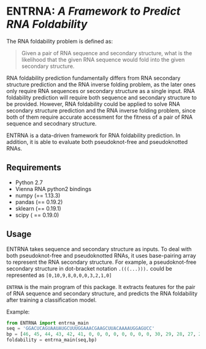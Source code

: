 ENTRNA: *A Framework to Predict RNA Foldability*
=========================================================================

The RNA foldability problem is defined as: 
> Given a pair of RNA sequence and secondary structure, what is the likelihood that the given RNA sequence would fold into the given secondary structure. 

RNA foldability prediction fundamentally differs from RNA secondary structure prediction and the RNA inverse folding problem, as the later ones only require RNA sequences or secondary structure as a single input. RNA foldability prediction will require both sequence and secondary structure to be provided. However, RNA foldability could be applied to solve RNA secondary structure prediction and the RNA inverse folding problem, since both of them require accurate accessment for the fitness of a pair of RNA sequence and secodnary structure.

ENTRNA is a data-driven framework for RNA foldability prediction. In addition, it is able to evaluate both pseudoknot-free and pseudoknotted RNAs.

Requirements
------------

* Python 2.7
* Vienna RNA python2 bindings 
* numpy (== 1.13.3)
* pandas (== 0.19.2)
* sklearn (== 0.19.1)
* scipy ( == 0.19.0)

Usage
-----

ENTRNA takes sequence and secondary structure as inputs. To deal with both pseudoknot-free and pseudoknotted RNAs, it uses base-pairing array to represent the RNA secondary structure. For example, a pseudoknot-free secondary structure in dot-bracket notation `.(((...))).` could be represented as `[0,10,9,8,0,0,0,3,2,1,0]`

`ENTRNA` is the main program of this package. It extracts features for the pair of RNA sequence and secondary structure, and predicts the RNA foldability after training a classification model. 

Example:
```python
from ENTRNA import entrna_main
seq = 'GGACUCAGUAAUAUGCUUUGGAAACGAAGCUUACAAAAUGGAGUCC'
bp = [46, 45, 44, 43, 42, 41, 0, 0, 0, 0, 0, 0, 0, 0, 30, 29, 28, 27, 26, 25, 0, 0, 0, 0, 20, 19, 18, 17, 16, 15, 0, 0, 0, 0, 0, 0, 0, 0, 0, 0, 6, 5, 4, 3, 2, 1]
foldability = entrna_main(seq,bp)
```
